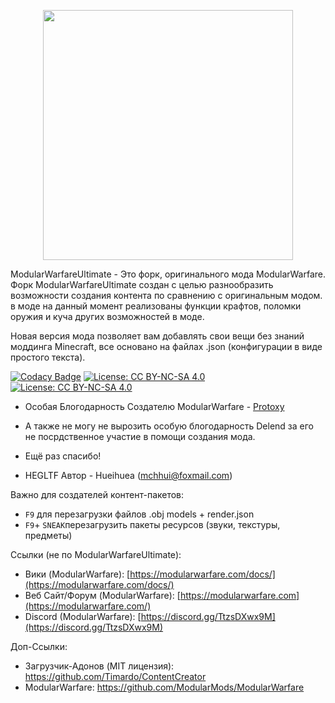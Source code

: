 <p align="center"><img src = 'https://cdn.modrinth.com/data/cached_images/fbb58f9c328f21c8dba1f38ec4563c0ae9b327e3.png' width='400px'/></p>

ModularWarfareUltimate - Это форк, оригинального мода ModularWarfare. Форк ModularWarfareUltimate создан с целью разнообразить возможности создания контента по сравнению с оригинальным модом. в моде на данный момент реализованы функции крафтов, поломки оружия и куча других возможностей в моде.

Новая версия мода позволяет вам добавлять свои вещи без знаний моддинга Minecraft, все основано на файлах .json (конфигурации в виде простого текста).

[](https://github.com/ModularMods/ModularWarfare/releases/latest) [![Codacy Badge](https://api.codacy.com/project/badge/Grade/e9c139b80e3e40b5af1cdc61feeb46e5)](https://app.codacy.com/manual/Protoxy22/ModularWarfare?utm_source=github.com&utm_medium=referral&utm_content=Protoxy22/ModularWarfare&utm_campaign=Badge_Grade_Dashboard)
[![License: CC BY-NC-SA 4.0](https://img.shields.io/badge/License-CC%20BY--NC--SA%204.0-lightgrey.svg)](http://creativecommons.org/licenses/by-nc-sa/4.0/)
[![License: CC BY-NC-SA 4.0](https://licensebuttons.net/l/by-nc-sa/4.0/80x15.png)](http://creativecommons.org/licenses/by-nc-sa/4.0/)

* Особая Блогодарность Создателю ModularWarfare - [Protoxy](https://github.com/Protoxy22)
* А также не могу не вырозить особую блогодарность Delend за его не посрдственное участие в помощи создания мода.
* Ещё раз спасибо!

* HEGLTF Автор - Hueihuea (mchhui@foxmail.com)

Важно для создателей контент-пакетов:
- `F9` для перезагрузки файлов .obj models + render.json
- `F9`+ `SNEAK`перезагрузить пакеты ресурсов (звуки, текстуры, предметы)

Ссылки (не по ModularWarfareUltimate):

* Вики (ModularWarfare): [https://modularwarfare.com/docs/](https://modularwarfare.com/docs/)
* Веб Сайт/Форум (ModularWarfare): [https://modularwarfare.com](https://modularwarfare.com/)
* Discord (ModularWarfare): [https://discord.gg/TtzsDXwx9M](https://discord.gg/TtzsDXwx9M)



Доп-Ссылки:

* Загрузчик-Адонов (MIT лицензия): https://github.com/Timardo/ContentCreator
* ModularWarfare: https://github.com/ModularMods/ModularWarfare